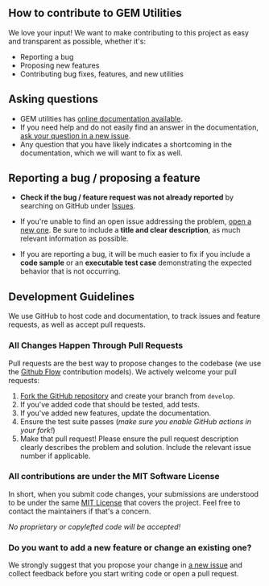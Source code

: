 ## How to contribute to GEM Utilities

We love your input! We want to make contributing to this project as easy and
transparent as possible, whether it's:

- Reporting a bug
- Proposing new features
- Contributing bug fixes, features, and new utilities

## Asking questions

* GEM utilities has
[online documentation available](https://sbol-utilities.readthedocs.io/en/latest/). 
* If you need help and do not easily find an answer in the documentation,
[ask your question in a new issue](https://github.com/segrelab/GEM-utilities/issues/new). 
* Any question that you have likely indicates a shortcoming in the
documentation, which we will want to fix as well.


## Reporting a bug / proposing a feature

* **Check if the bug / feature request was not already reported** by searching
on GitHub under [Issues](https://github.com/segrelab/GEM-utilities/issues).

* If you're unable to find an open issue addressing the problem,
[open a new one](https://github.com/segrelab/GEM-utilities/issues/new). Be sure
to include a **title and clear description**, as much relevant information as
possible.

* If you are reporting a bug, it will be much easier to fix if you include a
**code sample** or an **executable test case** demonstrating the expected
behavior that is not occurring.

## Development Guidelines

We use GitHub to host code and documentation, to track issues and feature
requests, as well as accept pull requests.

### All Changes Happen Through Pull Requests

Pull requests are the best way to propose changes to the codebase
(we use the [Github Flow](https://guides.github.com/introduction/flow/)
contribution models). We actively welcome your pull requests:

1. [Fork the GitHub repository](https://guides.github.com/activities/forking/)
and create your branch from `develop`.
2. If you've added code that should be tested, add tests.
3. If you've added new features, update the documentation.
4. Ensure the test suite passes (_make sure you enable GitHub actions in your
fork!_)
5. Make that pull request! Please ensure the pull request description clearly
describes the problem and solution. Include the relevant issue number if
applicable.

### All contributions are under the MIT Software License
In short, when you submit code changes, your submissions are understood to be
under the same [MIT License](http://choosealicense.com/licenses/mit/) that
covers the project. Feel free to contact the maintainers if that's a concern.

_No proprietary or copylefted code will be accepted!_

### **Do you want to add a new feature or change an existing one?**

We strongly suggest that you propose your change in
[a new issue](https://github.com/segrelab/GEM-utilities/issues/new) and collect
feedback before you start writing code or open a pull request.
